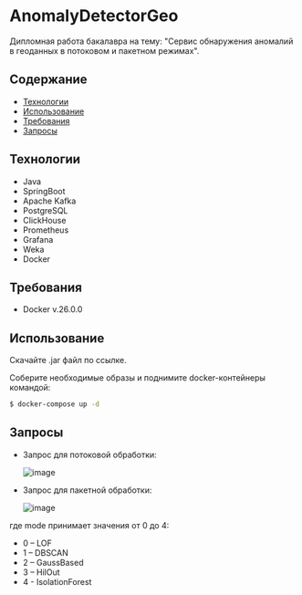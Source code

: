# AnomalyDetectorGeo
Дипломная работа бакалавра на тему: "Сервис обнаружения аномалий в геоданных в потоковом и пакетном режимах". 
## Содержание
- [Технологии](#технологии)
- [Использование](#использование)
- [Требования](#требования)
- [Запросы](#запросы)

## Технологии
- Java
- SpringBoot
- Apache Kafka
- PostgreSQL
- ClickHouse
- Prometheus
- Grafana
- Weka
- Docker

## Требования
- Docker v.26.0.0

## Использование
Скачайте .jar файл по ссылке.

Соберите необходимые образы и поднимите docker-контейнеры командой:
```sh
$ docker-compose up -d
```

## Запросы
- Запрос для потоковой обработки:

  ![image](https://github.com/polmustdie/demokafka/assets/89970688/38d44c64-7d81-41c6-803c-4e1d816e9ddb)


- Запрос для пакетной обработки:
  
  ![image](https://github.com/polmustdie/demokafka/assets/89970688/e8ae841c-373d-4064-b285-8f7050a0235a)


где mode принимает значения от 0 до 4:
- 0 – LOF
- 1 – DBSCAN
- 2 – GaussBased
- 3 – HilOut
- 4 - IsolationForest
